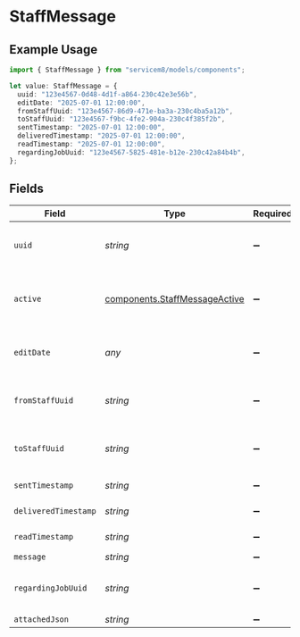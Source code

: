 # StaffMessage

## Example Usage

```typescript
import { StaffMessage } from "servicem8/models/components";

let value: StaffMessage = {
  uuid: "123e4567-0d48-4d1f-a864-230c42e3e56b",
  editDate: "2025-07-01 12:00:00",
  fromStaffUuid: "123e4567-86d9-471e-ba3a-230c4ba5a12b",
  toStaffUuid: "123e4567-f9bc-4fe2-904a-230c4f385f2b",
  sentTimestamp: "2025-07-01 12:00:00",
  deliveredTimestamp: "2025-07-01 12:00:00",
  readTimestamp: "2025-07-01 12:00:00",
  regardingJobUuid: "123e4567-5825-481e-b12e-230c42a84b4b",
};
```

## Fields

| Field                                                                          | Type                                                                           | Required                                                                       | Description                                                                    | Example                                                                        |
| ------------------------------------------------------------------------------ | ------------------------------------------------------------------------------ | ------------------------------------------------------------------------------ | ------------------------------------------------------------------------------ | ------------------------------------------------------------------------------ |
| `uuid`                                                                         | *string*                                                                       | :heavy_minus_sign:                                                             | Unique identifier for this record                                              | 123e4567-0d48-4d1f-a864-230c42e3e56b                                           |
| `active`                                                                       | [components.StaffMessageActive](../../models/components/staffmessageactive.md) | :heavy_minus_sign:                                                             | Record active/deleted flag.  Valid values are [0,1]                            |                                                                                |
| `editDate`                                                                     | *any*                                                                          | :heavy_minus_sign:                                                             | Timestamp at which record was last modified                                    | 2025-07-01 12:00:00                                                            |
| `fromStaffUuid`                                                                | *string*                                                                       | :heavy_minus_sign:                                                             | N/A                                                                            | 123e4567-86d9-471e-ba3a-230c4ba5a12b                                           |
| `toStaffUuid`                                                                  | *string*                                                                       | :heavy_minus_sign:                                                             | N/A                                                                            | 123e4567-f9bc-4fe2-904a-230c4f385f2b                                           |
| `sentTimestamp`                                                                | *string*                                                                       | :heavy_minus_sign:                                                             | N/A                                                                            | 2025-07-01 12:00:00                                                            |
| `deliveredTimestamp`                                                           | *string*                                                                       | :heavy_minus_sign:                                                             | N/A                                                                            | 2025-07-01 12:00:00                                                            |
| `readTimestamp`                                                                | *string*                                                                       | :heavy_minus_sign:                                                             | N/A                                                                            | 2025-07-01 12:00:00                                                            |
| `message`                                                                      | *string*                                                                       | :heavy_minus_sign:                                                             | N/A                                                                            |                                                                                |
| `regardingJobUuid`                                                             | *string*                                                                       | :heavy_minus_sign:                                                             | N/A                                                                            | 123e4567-5825-481e-b12e-230c42a84b4b                                           |
| `attachedJson`                                                                 | *string*                                                                       | :heavy_minus_sign:                                                             | N/A                                                                            |                                                                                |